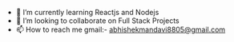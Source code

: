- 🌱 I’m currently learning Reactjs and Nodejs
- 💞️ I’m looking to collaborate on Full Stack Projects
- 📫 How to reach me gmail:- abhishekmandavi8805@gmail.com

<!---
abhishek-mandavi/abhishek-mandavi is a ✨ special ✨ repository because its `README.md` (this file) appears on your GitHub profile.
You can click the Preview link to take a look at your changes.
--->
